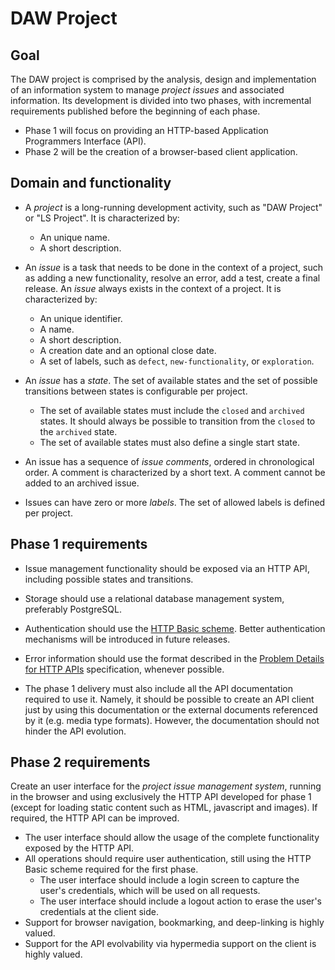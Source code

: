 # DAW Project #

## Goal ##

The DAW project is comprised by the analysis, design and implementation of an information system to manage _project issues_ and associated information.
Its development is divided into two phases, with incremental requirements published before the beginning of each phase.
* Phase 1 will focus on providing an HTTP-based Application Programmers Interface (API).
* Phase 2 will be the creation of a browser-based client application.

## Domain and functionality ##

* A _project_ is a long-running development activity, such as "DAW Project" or "LS Project".
It is characterized by:
  * An unique name.
  * A short description. 

* An _issue_ is a task that needs to be done in the context of a project, such as adding a new functionality, resolve an error, add a test, create a final release.
An _issue_ always exists in the context of a project.
It is characterized by:
  * An unique identifier.
  * A name.
  * A short description.
  * A creation date and an optional close date.
  * A set of labels, such as `defect`, `new-functionality`, or `exploration`. 
 
* An _issue_ has a _state_. The set of available states and the set of possible transitions between states is configurable per project.
  * The set of available states must include the `closed` and `archived` states. It should always be possible to transition from the `closed` to the `archived` state.
  * The set of available states must also define a single start state.

* An issue has a sequence of _issue comments_, ordered in chronological order. 
A comment is characterized by a short text.
A comment cannot be added to an archived issue.

* Issues can have zero or more _labels_. The set of allowed labels is defined per project.

## Phase 1 requirements ##

* Issue management functionality should be exposed via an HTTP API, including possible states and transitions.

* Storage should use a relational database management system, preferably PostgreSQL.

* Authentication should use the [HTTP Basic scheme](https://tools.ietf.org/html/rfc7617). Better authentication mechanisms will be introduced in future releases.

* Error information should use the format described in the [Problem Details for HTTP APIs](https://tools.ietf.org/html/rfc7807) specification, whenever possible.

* The phase 1 delivery must also include all the API documentation required to use it. Namely, it should be possible to create an API client just by using this documentation or the external documents referenced by it (e.g. media type formats). However, the documentation should not hinder the API evolution.

## Phase 2 requirements

Create an user interface for the _project issue management system_, running in the browser and using exclusively the HTTP API developed for phase 1 (except for loading static content such as HTML, javascript and images).
If required, the HTTP API can be improved.

* The user interface should allow the usage of the complete functionality exposed by the HTTP API.
* All operations should require user authentication, still using the HTTP Basic scheme required for the first phase.
  * The user interface should include a login screen to capture the user's credentials, which will be used on all requests.
  * The user interface should include a logout action to erase the user's credentials at the client side.
* Support for browser navigation, bookmarking, and deep-linking is highly valued.
* Support for the API evolvability via hypermedia support on the client is highly valued.

